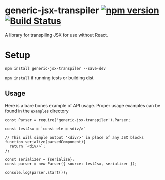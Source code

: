 # generic-jsx-transpiler [![npm version](https://badge.fury.io/js/generic-jsx-transpiler.svg)](https://badge.fury.io/js/generic-jsx-transpiler) [![Build Status](https://travis-ci.org/c-mcg/generic-jsx-transpiler.svg?branch=master)](https://travis-ci.org/c-mcg/generic-jsx-transpiler)

A library for transpiling JSX for use without React.

# Setup

`npm install generic-jsx-transpiler --save-dev`

`npm install` if running tests or building dist

## Usage

Here is a bare bones example of API usage. Proper usage examples can be found in the `examples` directory

```
const Parser = require('generic-jsx-transpiler').Parser;

const testJsx = `const ele = <div/>`

// This will simple output '<div/>' in place of any JSX blocks
function serialize(parsedComponent){
  return `<div/>`;
};

const serializer = {serialize};
const parser = new Parser({ source: testJsx, serializer });

console.log(parser.start());
```
